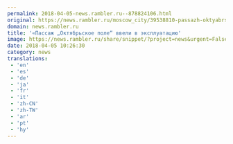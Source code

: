 ```yaml
---
permalink: 2018-04-05-news.rambler.ru--878824106.html
original: https://news.rambler.ru/moscow_city/39538810-passazh-oktyabrskoe-pole-vveli-v-ekspluatatsiyu/
domain: news.rambler.ru
title: '«Пассаж „Октябрьское поле“ ввели в эксплуатацию'
image: https://news.rambler.ru/share/snippet/?project=news&urgent=False&image=http%3A%2F%2Fnews.rambler.ru%2Fimg%2F2018%2F04%2F05125830.001069.4705.jpeg&big=False&title=%C2%AB%D0%9F%D0%B0%D1%81%D1%81%D0%B0%D0%B6+%E2%80%9E%D0%9E%D0%BA%D1%82%D1%8F%D0%B1%D1%80%D1%8C%D1%81%D0%BA%D0%BE%D0%B5+%D0%BF%D0%BE%D0%BB%D0%B5%E2%80%9C+%D0%B2%D0%B2%D0%B5%D0%BB%D0%B8+%D0%B2%C2%A0%D1%8D%D0%BA%D1%81%D0%BF%D0%BB%D1%83%D0%B0%D1%82%D0%B0%D1%86%D0%B8%D1%8E
date: 2018-04-05 10:26:30
category: news
translations: 
 - 'en'
 - 'es'
 - 'de'
 - 'ja'
 - 'fr'
 - 'it'
 - 'zh-CN'
 - 'zh-TW'
 - 'ar'
 - 'pt'
 - 'hy'
---
```


